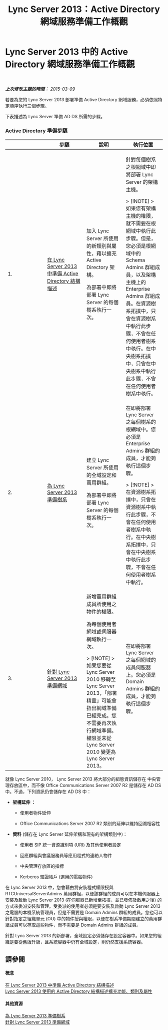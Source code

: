﻿---
title: Lync Server 2013：Active Directory 網域服務準備工作概觀
TOCTitle: Active Directory 網域服務準備工作概觀
ms:assetid: cdd2a652-6a0d-4728-9950-3fcaa7a80066
ms:mtpsurl: https://technet.microsoft.com/zh-tw/library/Gg398869(v=OCS.15)
ms:contentKeyID: 49292349
ms.date: 08/24/2015
mtps_version: v=OCS.15
ms.translationtype: HT
---

# Lync Server 2013 中的 Active Directory 網域服務準備工作概觀

 

_**上次修改主題的時間：** 2015-03-09_

若要為您的 Lync Server 2013 部署準備 Active Directory 網域服務，必須依照特定順序執行三個步驟。

下表描述為 Lync Server 準備 AD DS 所需的步驟。

### Active Directory 準備步驟

<table>
<colgroup>
<col style="width: 25%" />
<col style="width: 25%" />
<col style="width: 25%" />
<col style="width: 25%" />
</colgroup>
<thead>
<tr class="header">
<th></th>
<th>步驟</th>
<th>說明</th>
<th>執行位置</th>
</tr>
</thead>
<tbody>
<tr class="odd">
<td><p>1.</p></td>
<td><p><a href="lync-server-2013-preparing-the-active-directory-schema.md">在 Lync Server 2013 中準備 Active Directory 結構描述</a></p></td>
<td><p>加入 Lync Server 所使用的新類別與屬性，藉以擴充 Active Directory 架構。</p>
<p>為部署中即將部署 Lync Server 的每個樹系執行一次。</p></td>
<td><p>針對每個樹系之根網域中即將部署 Lync Server 的架構主機。</p>
<div class="alert">
> [!NOTE]  
> 如果您有架構主機的權限，就不需要在根網域中執行此步驟。但是，您必須是根網域中的 Schema Admins 群組成員，以及架構主機上的 Enterprise Admins 群組成員。在資源樹系拓撲中，只會在資源樹系中執行此步驟，不會在任何使用者樹系中執行。在中央樹系拓撲中，只會在中央樹系中執行此步驟，不會在任何使用者樹系中執行。


</div></td>
</tr>
<tr class="even">
<td><p>2.</p></td>
<td><p><a href="lync-server-2013-preparing-the-forest.md">為 Lync Server 2013 準備樹系</a></p></td>
<td><p>建立 Lync Server 所使用的全域設定和萬用群組。</p>
<p>為部署中即將部署 Lync Server 的每個樹系執行一次。</p></td>
<td><p>在即將部署 Lync Server 之每個樹系的根網域中。您必須是 Enterprise Admins 群組的成員，才能夠執行這個步驟。</p>
<div class="alert">
> [!NOTE]  
> 在資源樹系拓撲中，只會在資源樹系中執行此步驟，不會在任何使用者樹系中執行。在中央樹系拓撲中，只會在中央樹系中執行此步驟，不會在任何使用者樹系中執行。


</div></td>
</tr>
<tr class="odd">
<td><p>3.</p></td>
<td><p><a href="lync-server-2013-preparing-domains.md">針對 Lync Server 2013 準備網域</a></p></td>
<td><p>新增萬用群組成員所使用之物件的權限。</p>
<p>為每個使用者網域或伺服器網域執行一次。</p>
<div class="alert">
> [!NOTE]  
> 如果您要從 Lync Server 2010 移轉至 Lync Server 2013，「部署精靈」可能會指出網域準備已經完成。您不需要再次執行網域準備。權限並未從 Lync Server 2010 變更為 Lync Server 2013。


</div></td>
<td><p>在即將部署 Lync Server 之每個網域的成員伺服器上。您必須是 Domain Admins 群組的成員，才能夠執行這個步驟。</p></td>
</tr>
</tbody>
</table>


就像 Lync Server 2010， Lync Server 2013 將大部分的組態資訊儲存在 中央管理存放區中，而不像 Office Communications Server 2007 R2 是儲存在 AD DS 中。不過，下列資訊仍會儲存在 AD DS 中：

  - **架構延伸 ：**
    
      - 使用者物件延伸
    
      - Office Communications Server 2007 R2 類別的延伸以維持回溯相容性

<!-- end list -->

  - **資料** (儲存在 Lync Server 延伸架構和現有的架構類別中)：
    
      - 使用者 SIP 統一資源識別項 (URI) 及其他使用者設定
    
      - 回應群組與會議服務員等應用程式的連絡人物件
    
      - 中央管理存放區的指標
    
      - Kerberos 驗證帳戶 (選用的電腦物件)

在 Lync Server 2013 中，您會藉由將安裝程式權限授與 RTCUniversalServerAdmins 萬用群組，以便該群組的成員可以在本機伺服器上安裝及啟動 Lync Server 2013 (在伺服器已新增至拓撲，並已發佈及啟用之後) 的方式來委派安裝和管理。受委派的使用者必須是要安裝及啟動 Lync Server 2013 之電腦的本機系統管理員，但是不需要是 Domain Admins 群組的成員。您也可以針對指定之組織單元 (OU) 中的物件授與權限，以便在樹系準備期間建立的萬用群組成員可以存取這些物件，而不需要是 Domain Admins 群組的成員。

針對 Lync Server 2013 的新部署，全域設定必須儲存在設定容器中。如果您的組織是要從舊版升級，且系統容器中仍有全域設定，則仍然支援系統容器。

## 請參閱

#### 概念

[在 Lync Server 2013 中準備 Active Directory 結構描述](lync-server-2013-preparing-the-active-directory-schema.md)  
[Lync Server 2013 使用的 Active Directory 結構描述擴充功能、類別及屬性](lync-server-2013-active-directory-schema-extensions-classes-and-attributes-used-by-lync-server.md)  

#### 其他資源

[為 Lync Server 2013 準備樹系](lync-server-2013-preparing-the-forest.md)  
[針對 Lync Server 2013 準備網域](lync-server-2013-preparing-domains.md)

